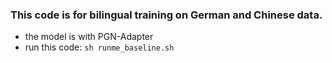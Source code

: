 ### This code is for bilingual training on German and Chinese data.

- the model is with PGN-Adapter
- run this code: `sh runme_baseline.sh`